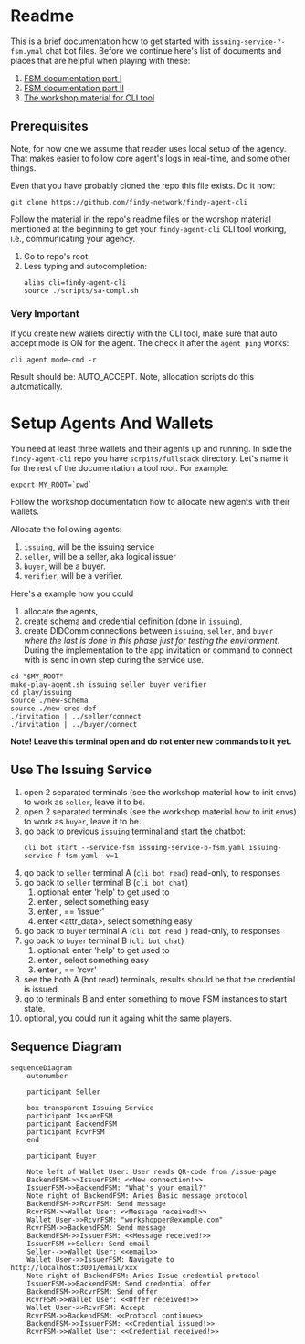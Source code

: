 # Readme

This is a brief documentation how to get started with
`issuing-service-?-fsm.ymal` chat bot files. Before we continue here's list of
documents and places that are helpful when playing with these:

1. [FSM documentation part I]()
1. [FSM documentation part II]()
1. [The workshop material for CLI tool]()

## Prerequisites

Note, for now one we assume that reader uses local setup of the agency. That
makes easier to follow core agent's logs in real-time, and some other things.

Even that you have probably cloned the repo this file exists. Do it now:

```shell
git clone https://github.com/findy-network/findy-agent-cli
```

Follow the material in the repo's readme files or the worshop material mentioned
at the beginning to get your `findy-agent-cli` CLI tool working, i.e.,
communicating your agency.

1. Go to repo's root:
1. Less typing and autocompletion:
   ```shell
   alias cli=findy-agent-cli
   source ./scripts/sa-compl.sh
   ```

### Very Important

If you create new wallets directly with the CLI tool, make sure that auto accept
mode is ON for the agent. The check it after the `agent ping` works:

```shell
cli agent mode-cmd -r
```

Result should be: AUTO_ACCEPT. Note, allocation scripts do this automatically.

# Setup Agents And Wallets

You need at least three wallets and their agents up and running. In side the
`findy-agent-cli` repo you have `scrpits/fullstack` directory. Let's name it for
the rest of the documentation a tool root. For example:

```shell
export MY_ROOT=`pwd`
```

Follow the workshop documentation how to allocate new agents with their wallets.

Allocate the following agents:
1. `issuing`, will be the issuing service
1. `seller`, will be a seller, aka logical issuer
1. `buyer`, will be a buyer.
1. `verifier`, will be a verifier.

Here's a example how you could
1. allocate the agents,
1. create schema and credential definition (done in `issuing`),
1. create DIDComm connections between `issuing`, `seller`, and `buyer` *where
   the last is done in this phase just for testing the environment*. During the
   implementation to the app invitation or command to connect with <SessionID>
   is send in own step during the service use.

```shell
cd "$MY_ROOT"
make-play-agent.sh issuing seller buyer verifier
cd play/issuing
source ./new-schema
source ./new-cred-def
./invitation | ../seller/connect
./invitation | ../buyer/connect
```

**Note! Leave this terminal open and do not enter new commands to it yet.**

## Use The Issuing Service

1. open 2 separated terminals (see the workshop material how to init envs) to
   work as `seller`, leave it to be.
1. open 2 separated terminals (see the workshop material how to init envs) to
   work as `buyer`, leave it to be.
1. go back to previous `issuing` terminal and start the chatbot:
   ```shell
   cli bot start --service-fsm issuing-service-b-fsm.yaml issuing-service-f-fsm.yaml -v=1
   ```
1. go back to `seller` terminal A (`cli bot read`) read-only, to responses
1. go back to `seller` terminal B (`cli bot chat`)
    1. optional: enter 'help' to get used to
    1. enter <sessionID>, select something easy
    1. enter <role>, == 'issuer'
    1. enter <attr_data>, select something easy
1. go back to `buyer` terminal A (`cli bot read `) read-only, to responses
1. go back to `buyer` terminal B (`cli bot chat`)
    1. optional: enter 'help' to get used to
    1. enter <sessionID>, select something easy
    1. enter <role>, == 'rcvr'
1. see the both A (bot read) terminals, results should be that the credential is
   issued.
1. go to terminals B and enter something to move FSM instances to start state.
1. optional, you could run it againg whit the same players.

## Sequence Diagram

```mermaid
sequenceDiagram
    autonumber

    participant Seller

    box transparent Issuing Service
    participant IssuerFSM
    participant BackendFSM
    participant RcvrFSM
    end

    participant Buyer

    Note left of Wallet User: User reads QR-code from /issue-page
    BackendFSM->>IssuerFSM: <<New connection!>>
    IssuerFSM->>BackendFSM: "What's your email?"
    Note right of BackendFSM: Aries Basic message protocol
    BackendFSM->>RcvrFSM: Send message
    RcvrFSM->>Wallet User: <<Message received!>>
    Wallet User->>RcvrFSM: "workshopper@example.com"
    RcvrFSM->>BackendFSM: Send message
    BackendFSM->>IssuerFSM: <<Message received!>>
    IssuerFSM->>Seller: Send email
    Seller-->>Wallet User: <<email>>
    Wallet User->>IssuerFSM: Navigate to http://localhost:3001/email/xxx
    Note right of BackendFSM: Aries Issue credential protocol
    IssuerFSM->>BackendFSM: Send credential offer
    BackendFSM->>RcvrFSM: Send offer
    RcvrFSM->>Wallet User: <<Offer received!>>
    Wallet User->>RcvrFSM: Accept
    RcvrFSM->>BackendFSM: <<Protocol continues>
    BackendFSM->>IssuerFSM: <<Credential issued!>>
    RcvrFSM->>Wallet User: <<Credential received!>>
```
